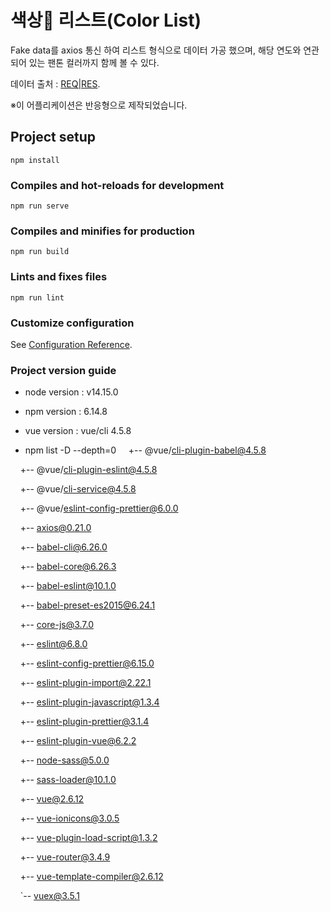# 색상🎨 리스트(Color List)
Fake data를 axios 통신 하여 리스트 형식으로 데이터 가공 했으며,
해당 연도와 연관 되어 있는 팬톤 컬러까지 함께 볼 수 있다.

데이터 출처 : [REQ|RES](https://reqres.in/).

※이 어플리케이션은 반응형으로 제작되었습니다.

## Project setup
```
npm install
```

### Compiles and hot-reloads for development
```
npm run serve
```

### Compiles and minifies for production
```
npm run build
```

### Lints and fixes files
```
npm run lint
```

### Customize configuration
See [Configuration Reference](https://cli.vuejs.org/config/).

### Project version guide
* node version : v14.15.0

* npm version : 6.14.8

* vue version : vue/cli 4.5.8

* npm list -D --depth=0
&nbsp;&nbsp;&nbsp;&nbsp;+-- @vue/cli-plugin-babel@4.5.8

&nbsp;&nbsp;&nbsp;&nbsp;+-- @vue/cli-plugin-eslint@4.5.8

&nbsp;&nbsp;&nbsp;&nbsp;+-- @vue/cli-service@4.5.8

&nbsp;&nbsp;&nbsp;&nbsp;+-- @vue/eslint-config-prettier@6.0.0

&nbsp;&nbsp;&nbsp;&nbsp;+-- axios@0.21.0

&nbsp;&nbsp;&nbsp;&nbsp;+-- babel-cli@6.26.0

&nbsp;&nbsp;&nbsp;&nbsp;+-- babel-core@6.26.3

&nbsp;&nbsp;&nbsp;&nbsp;+-- babel-eslint@10.1.0

&nbsp;&nbsp;&nbsp;&nbsp;+-- babel-preset-es2015@6.24.1

&nbsp;&nbsp;&nbsp;&nbsp;+-- core-js@3.7.0

&nbsp;&nbsp;&nbsp;&nbsp;+-- eslint@6.8.0

&nbsp;&nbsp;&nbsp;&nbsp;+-- eslint-config-prettier@6.15.0

&nbsp;&nbsp;&nbsp;&nbsp;+-- eslint-plugin-import@2.22.1

&nbsp;&nbsp;&nbsp;&nbsp;+-- eslint-plugin-javascript@1.3.4

&nbsp;&nbsp;&nbsp;&nbsp;+-- eslint-plugin-prettier@3.1.4

&nbsp;&nbsp;&nbsp;&nbsp;+-- eslint-plugin-vue@6.2.2

&nbsp;&nbsp;&nbsp;&nbsp;+-- node-sass@5.0.0

&nbsp;&nbsp;&nbsp;&nbsp;+-- sass-loader@10.1.0

&nbsp;&nbsp;&nbsp;&nbsp;+-- vue@2.6.12

&nbsp;&nbsp;&nbsp;&nbsp;+-- vue-ionicons@3.0.5

&nbsp;&nbsp;&nbsp;&nbsp;+-- vue-plugin-load-script@1.3.2

&nbsp;&nbsp;&nbsp;&nbsp;+-- vue-router@3.4.9

&nbsp;&nbsp;&nbsp;&nbsp;+-- vue-template-compiler@2.6.12

&nbsp;&nbsp;&nbsp;&nbsp;`-- vuex@3.5.1